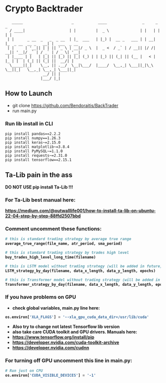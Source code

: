 # Crypto Backtrader
```
   _____                      _           ____                _     _                    _             
  / ____|                    | |         |  _ \              | |   | |                  | |            
 | |      _ __  _   _  _ __  | |_  ___   | |_) |  __ _   ___ | | __| |_  _ __  __ _   __| |  ___  _ __ 
 | |     | '__|| | | || '_ \ | __|/ _ \  |  _ <  / _` | / __|| |/ /| __|| '__|/ _` | / _` | / _ \| '__|
 | |____ | |   | |_| || |_) || |_| (_) | | |_) || (_| || (__ |   < | |_ | |  | (_| || (_| ||  __/| |   
  \_____||_|    \__, || .__/  \__|\___/  |____/  \__,_| \___||_|\_\ \__||_|   \__,_| \__,_| \___||_|   
                 __/ || |                                                                              
                |___/ |_|                                                                              
```

## How to Launch
- git clone https://github.com/Bendoraitis/BackTrader
- run main.py

### Run lib install in CLI
```commandline
pip install pandas==2.2.2
pip install numpy==1.26.3
pip install keras~=2.15.0
pip install matplotlib~=3.8.4
pip install PyMySQL~=1.1.0
pip install requests~=2.31.0
pip install tensorflow==2.15.1
```

## Ta-Lib pain in the ass
<b>DO NOT USE pip install Ta-Lib !!!<b>

### For Ta-Lib best manual here:
https://medium.com/@outwalllife001/how-to-install-ta-lib-on-ubuntu-22-04-step-by-step-88ffd2507bbd 

### Comment uncomment these functions:
```python
# this is standard trading strategy by average true range 
average_true_range(file_name, atr_period, sma_period)
```
```python
# this is standard trading strategy by trades high level
buy_trades_high_level_long_time(filename)
```
```python
# this is LSTM model without trading strategy (will be added in future)
LSTM_strategy_by_day(filename, data_x_length, data_y_length, epochs)
```
```python
# this is Transformer model without trading strategy (will be added in future)
Transformer_strategy_by_day(filename, data_x_length, data_y_length, epochs)
```

### If you have problems on GPU
- check global variables, main.py line here:
```python
os.environ['XLA_FLAGS'] = '--xla_gpu_cuda_data_dir=/usr/lib/cuda'
```
- Also try to change not latest Tensorflow lib version
- also take care CUDA toolkit and GPU drivers. Manuals here:
- https://www.tensorflow.org/install/pip
- https://developer.nvidia.com/cuda-toolkit-archive
- https://developer.nvidia.com/cudnn

### For turning off GPU uncomment this line in main.py: 
```python
# Run just on CPU
os.environ['CUDA_VISIBLE_DEVICES'] = '-1'
```